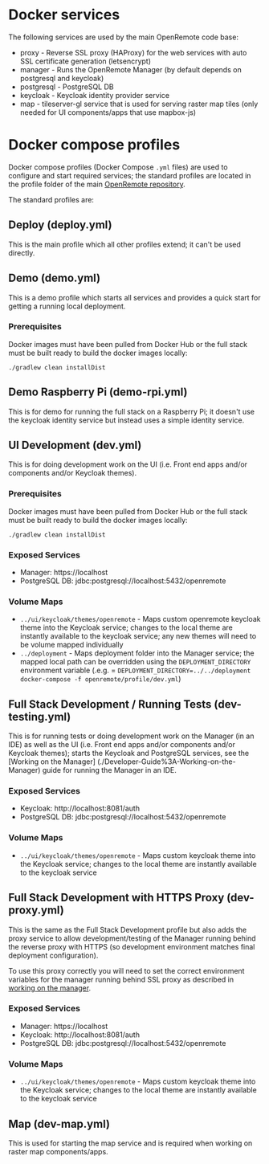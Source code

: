 # Docker services
The following services are used by the main OpenRemote code base:

* proxy - Reverse SSL proxy (HAProxy) for the web services with auto SSL certificate generation (letsencrypt)
* manager - Runs the OpenRemote Manager (by default depends on postgresql and keycloak)
* postgresql - PostgreSQL DB
* keycloak - Keycloak identity provider service
* map - tileserver-gl service that is used for serving raster map tiles (only needed for UI components/apps that use mapbox-js)

# Docker compose profiles
Docker compose profiles (Docker Compose `.yml` files) are used to configure and start required services; the standard profiles are located in the profile folder of the main [OpenRemote repository](https://github.com/openremote/openremote/tree/master/profile).

The standard profiles are:

## Deploy (deploy.yml)
This is the main profile which all other profiles extend; it can't be used directly.

## Demo (demo.yml)
This is a demo profile which starts all services and provides a quick start for getting a running local deployment.

### Prerequisites
Docker images must have been pulled from Docker Hub or the full stack must be built ready to build the docker images locally:
```
./gradlew clean installDist
```

## Demo Raspberry Pi (demo-rpi.yml)
This is for demo for running the full stack on a Raspberry Pi; it doesn't use the keycloak identity service but instead uses a simple identity service.

## UI Development (dev.yml)
This is for doing development work on the UI (i.e. Front end apps and/or components and/or Keycloak themes).

### Prerequisites
Docker images must have been pulled from Docker Hub or the full stack must be built ready to build the docker images locally:
```
./gradlew clean installDist
```

### Exposed Services
* Manager: https://localhost
* PostgreSQL DB: jdbc:postgresql://localhost:5432/openremote

### Volume Maps
* `../ui/keycloak/themes/openremote` - Maps custom openremote keycloak theme into the Keycloak service; changes to the local theme are instantly available to the keycloak service; any new themes will need to be volume mapped individually
* `../deployment` - Maps deployment folder into the Manager service; the mapped local path can be overridden using the `DEPLOYMENT_DIRECTORY` environment variable (.e.g. = `DEPLOYMENT_DIRECTORY=../../deployment docker-compose -f openremote/profile/dev.yml`)

## Full Stack Development / Running Tests (dev-testing.yml)
This is for running tests or doing development work on the Manager (in an IDE) as well as the UI (i.e. Front end apps and/or components and/or Keycloak themes); starts the Keycloak and PostgreSQL services, see the [Working on the Manager] (./Developer-Guide%3A-Working-on-the-Manager) guide for running the Manager in an IDE.

### Exposed Services
* Keycloak: http://localhost:8081/auth
* PostgreSQL DB: jdbc:postgresql://localhost:5432/openremote

### Volume Maps
* `../ui/keycloak/themes/openremote` - Maps custom keycloak theme into the Keycloak service; changes to the local theme are instantly available to the keycloak service

## Full Stack Development with HTTPS Proxy (dev-proxy.yml)
This is the same as the Full Stack Development profile but also adds the proxy service to allow development/testing of the Manager running behind the reverse proxy with HTTPS (so development environment matches final deployment configuration).

To use this proxy correctly you will need to set the correct environment variables for the manager running behind SSL proxy as described in [working on the manager](./Developer-Guide%3A-Working-on-the-Manager).

### Exposed Services
* Manager: https://localhost
* Keycloak: http://localhost:8081/auth
* PostgreSQL DB: jdbc:postgresql://localhost:5432/openremote

### Volume Maps
* `../ui/keycloak/themes/openremote` - Maps custom keycloak theme into the Keycloak service; changes to the local theme are instantly available to the keycloak service

## Map (dev-map.yml)
This is used for starting the map service and is required when working on raster map components/apps.